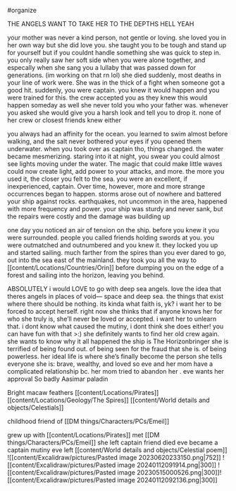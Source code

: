 #organize

THE ANGELS WANT TO TAKE HER TO THE DEPTHS
HELL YEAH

your mother was never a kind person, not gentle or loving. she loved you in her own way but she did love you. she taught you to be tough and stand up for yourself but if you couldnt handle something she was quick to step in. you only really saw her soft side when you were alone together, and especally when she sang you a lullaby that was passed down for generations. (im working on that rn lol) she died suddenly, most deaths in your line of work were. She was in the thick of a fight when someone got a good hit. suddenly, you were captain. you knew it would happen and you were trained for this. the crew accepted you as they knew this would happen someday as well
she never told you who your father was. whenever you asked she would give you a harsh look and tell you to drop it. none of her crew or closest friends knew either

you always had an affinity for the ocean. you learned to swim almost before walking, and the salt never bothered your eyes if you opened them underwater. when you took over as captain tho, things changed. the water became mesmerizing. staring into it at night, you swear you could almost see lights moving under the water. The magic that could make little waves could now create light, add power to your attacks, and more. the more you used it, the closer you felt to the sea. you were an excellent, if inexperienced, captain. Over time, however, more and more strange occurrences began to happen. storms arose out of nowhere and battered your ship against rocks. earthquakes, not uncommon in the area, happened with more frequency and power. your ship was sturdy and never sank, but the repairs were costly and the damage was building up

one day you noticed an air of tension on the ship. before you knew it you were surrounded. people you called friends holding swords at you. you were outmatched and outnumbered and you knew it. they locked you up and started sailing. much farther from the spires than you ever dared to go, out into the sea east of the mainland. they took you all the way to [[content/Locations/Countries/Orin]] before dumping you on the edge of a forest and sailing into the horizon, leaving you behind.

ABSOLUTELY i would LOVE to go with deep sea angels. love the idea that theres angels in places of void— space and deep sea. the things that exist where there should be nothing. its kinda what faith is, yk? i want her to be forced to accept herself. right now she thinks that if anyone knows her for who she truly is, she’ll never be loved or accepted. i want her to unlearn that. i dont know what caused the mutiny, i dont think she does either! you can have fun with that >:) she definitely wants to find her old crew again. she wants to know why it all happened the ship is The Horizonbringer she is terrified of being found out. of being seen for the fraud that she is. of being powerless. her ideal life is where she’s finally become the person she tells everyone she is: brave, wealthy, and loved
so eve and her mom have a complicated relationship bc. her mom tried to abandon her . eve wants her approval So badly
Aasimar paladin

Bright macaw feathers
[[content/Locations/Pirates]]
[[content/Locations/Geology/The Spires]]
[[content/World details and objects/Celestials]]

childhood friend of [[DM things/Characters/PCs/Emeil]]

grew up with [[content/Locations/Pirates]]
met [[DM things/Characters/PCs/Emeil]]
she left
captain friend died
eve became a captain
mutiny
eve left
[[content/World details and objects/Celestial poem]]
![[content/Excalidraw/pictures/Pasted image 20230620233150.png|752]] ![[content/Excalidraw/pictures/Pasted image 20240112091914.png|300]]
![[content/Excalidraw/pictures/Pasted image 20230515000526.png|300]]![[content/Excalidraw/pictures/Pasted image 20240112092136.png|300]]




